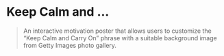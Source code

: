 # Keep Calm and ...

> An interactive motivation poster that allows users to customize the “Keep Calm and Carry On” phrase with a suitable background image from Getty Images photo gallery.
